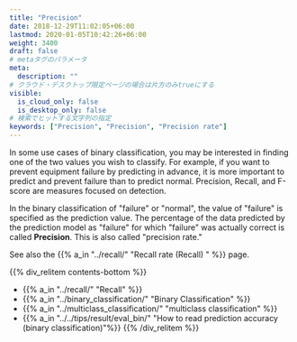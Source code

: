 ```yaml
---
title: "Precision"
date: 2018-12-29T11:02:05+06:00
lastmod: 2020-01-05T10:42:26+06:00
weight: 3400
draft: false
# metaタグのパラメータ
meta:
  description: ""
# クラウド・デスクトップ限定ページの場合は片方のみtrueにする
visible:
  is_cloud_only: false
  is_desktop_only: false
# 検索でヒットする文字列の指定
keywords: ["Precision", "Precision", "Precision rate"]
---
```


In some use cases of binary classification, you may be interested in finding one of the two values you wish to classify. For example, if you want to prevent equipment failure by predicting in advance, it is more important to predict and prevent failure than to predict normal. Precision, Recall, and F-score are measures focused on detection.

In the binary classification of "failure" or "normal", the value of "failure" is specified as the prediction value.
The percentage of the data predicted by the prediction model as "failure" for which "failure" was actually correct is called <b>Precision</b>.
This is also called "precision rate."

See also the {{% a_in "../recall/" "Recall rate (Recall) " %}} page.

{{% div_relitem contents-bottom %}}

- {{% a_in "../recall/" "Recall" %}}
- {{% a_in "../binary_classification/" "Binary Classification" %}}
- {{% a_in "../multiclass_classification/" "multiclass classification" %}}
- {{% a_in "../../tips/result/eval_bin/" "How to read prediction accuracy (binary classification)"%}}
  {{% /div_relitem %}}
